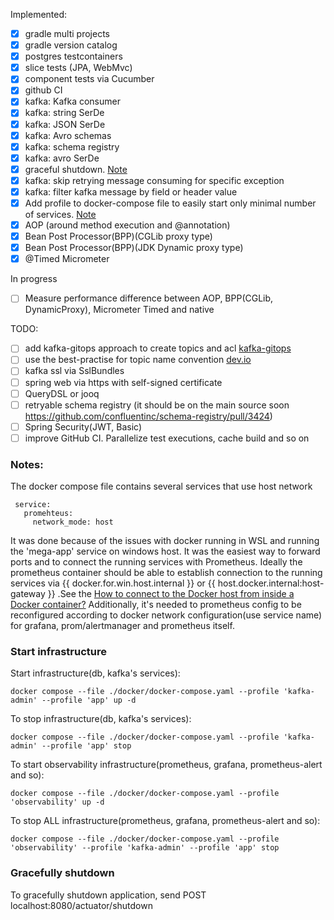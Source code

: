 Implemented:
- [x] gradle multi projects
- [x] gradle version catalog
- [x] postgres testcontainers
- [x] slice tests (JPA, WebMvc)
- [x] component tests via Cucumber
- [x] github CI
- [x] kafka: Kafka consumer
- [x] kafka: string SerDe
- [x] kafka: JSON SerDe
- [x] kafka: Avro schemas
- [x] kafka: schema registry
- [x] kafka: avro SerDe
- [x] graceful shutdown. [Note](#gracefully-shutdown)
- [x] kafka: skip retrying message consuming for specific exception
- [x] kafka: filter kafka message by field or header value
- [x] Add profile to docker-compose file to easily start only minimal number of services. [Note](#start-infrastructure)
- [x] AOP (around method execution and @annotation)
- [x] Bean Post Processor(BPP)(CGLib proxy type)
- [x] Bean Post Processor(BPP)(JDK Dynamic proxy type)
- [x] @Timed Micrometer

In progress
- [ ] Measure performance difference between AOP, BPP(CGLib, DynamicProxy), Micrometer Timed and native


TODO:
- [ ] add kafka-gitops approach to create topics and acl [kafka-gitops](https://github.com/devshawn/kafka-gitops)
- [ ] use the best-practise for topic name convention [dev.io](https://dev.to/devshawn/apache-kafka-topic-naming-conventions-3do6)
- [ ] kafka ssl via SslBundles
- [ ] spring web via https with self-signed certificate
- [ ] QueryDSL or jooq
- [ ] retryable schema registry (it should be on the main source
  soon https://github.com/confluentinc/schema-registry/pull/3424)
- [ ] Spring Security(JWT, Basic)
- [ ] improve GitHub CI. Parallelize test executions, cache build and so on

### Notes:
 The docker compose file contains several services that use host network 
 ```
  service:
    promehteus: 
      network_mode: host
 ```
It was done because of the issues with docker running in WSL and running the 'mega-app' service on windows host.
It was the easiest way to forward ports and to connect the running services with Prometheus.
Ideally the prometheus container should be able to establish connection to the running services via {{ docker.for.win.host.internal }}  or {{ host.docker.internal:host-gateway }}
.See the [How to connect to the Docker host from inside a Docker container?](https://medium.com/@TimvanBaarsen/how-to-connect-to-the-docker-host-from-inside-a-docker-container-112b4c71bc66)
Additionally, it's needed to prometheus config to be reconfigured according to docker network configuration(use service name) for grafana, prom/alertmanager and prometheus itself.

### Start infrastructure

Start infrastructure(db, kafka's services):

```shell
docker compose --file ./docker/docker-compose.yaml --profile 'kafka-admin' --profile 'app' up -d
```

To stop infrastructure(db, kafka's services):

```shell
docker compose --file ./docker/docker-compose.yaml --profile 'kafka-admin' --profile 'app' stop
```

To start observability infrastructure(prometheus, grafana, prometheus-alert and so):

```shell
docker compose --file ./docker/docker-compose.yaml --profile 'observability' up -d
```

To stop ALL infrastructure(prometheus, grafana, prometheus-alert and so):

```shell
docker compose --file ./docker/docker-compose.yaml --profile 'observability' --profile 'kafka-admin' --profile 'app' stop
```

### Gracefully shutdown
To gracefully shutdown application, send POST localhost:8080/actuator/shutdown